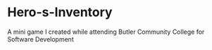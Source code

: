 # Hero-s-Inventory

A mini game I created while attending Butler Community College for Software Development
